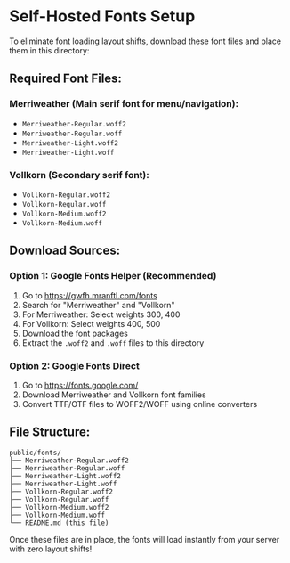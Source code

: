 # Self-Hosted Fonts Setup

To eliminate font loading layout shifts, download these font files and place them in this directory:

## Required Font Files:

### Merriweather (Main serif font for menu/navigation):
- `Merriweather-Regular.woff2`
- `Merriweather-Regular.woff`
- `Merriweather-Light.woff2`
- `Merriweather-Light.woff`

### Vollkorn (Secondary serif font):
- `Vollkorn-Regular.woff2`
- `Vollkorn-Regular.woff`
- `Vollkorn-Medium.woff2`
- `Vollkorn-Medium.woff`

## Download Sources:

### Option 1: Google Fonts Helper (Recommended)
1. Go to https://gwfh.mranftl.com/fonts
2. Search for "Merriweather" and "Vollkorn"
3. For Merriweather: Select weights 300, 400
4. For Vollkorn: Select weights 400, 500
5. Download the font packages
6. Extract the `.woff2` and `.woff` files to this directory

### Option 2: Google Fonts Direct
1. Go to https://fonts.google.com/
2. Download Merriweather and Vollkorn font families
3. Convert TTF/OTF files to WOFF2/WOFF using online converters

## File Structure:
```
public/fonts/
├── Merriweather-Regular.woff2
├── Merriweather-Regular.woff
├── Merriweather-Light.woff2
├── Merriweather-Light.woff
├── Vollkorn-Regular.woff2
├── Vollkorn-Regular.woff
├── Vollkorn-Medium.woff2
├── Vollkorn-Medium.woff
└── README.md (this file)
```

Once these files are in place, the fonts will load instantly from your server with zero layout shifts!
